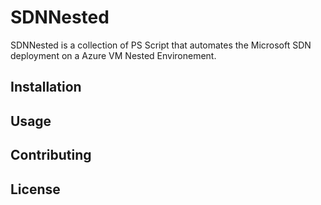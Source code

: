 # SDNNested
SDNNested is a collection of PS Script that automates the Microsoft SDN deployment on a Azure VM Nested Environement.

## Installation



## Usage


## Contributing

## License
